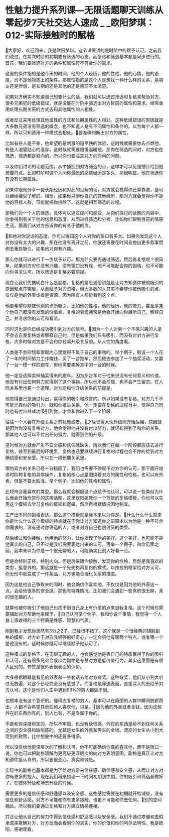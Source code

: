 # 性魅力提升系列课—无限话题聊天训练从零起步7天社交达人速成 _ _欧阳梦琪：012-实际接触时的赋格

🎼大家好，欢迎回来，我是欧阳梦琪。这节课要讲的是时阶中的赋予认可。之前我们说过，在每次时阶的初期要有筛选的心态，而复格和筛选基本都是同步进行的。首先，我们要筛选对方的条件和属性符不符合你的需求。

这里的条件指的是他今天的时间，他的个人经历，他的性格，他的心情，他的态度，而不是他物质上的条件。那属性指的是这个人是想找一种什么样的关系，是朋友还是伴侣，是长期的还是其他的还是目前不太清楚。

如果对方确实不知道自己想要什么的话，我们就可以通过筛选和复格来帮助对方，很多兄弟犯的低级错误，就是没能在时阶中筛选出对方目前的属性和需求。经常会用处理长期关系的方式去和其他属性的人相处。

或者反过来用处理其他属性的方式和长期属性的人相处。这种低级错误的原因就是大多数兄弟没有筛选的概念，也不知道人是有不同属性和条件的。以为每个人都一样，所以只知道用一种模式去相处。🎼要准确判断出对方的属性。

比如有些人是干柴，他希望的是刺激的短平快的体验，这时候就需要你去点燃他，有些人渴望贴心的温存，这时候就需要慢慢温暖他。那你在筛选的同时，对方也在筛选，筛选都是双向的。所以你也要注意对方向你问的问题。

以及你们讨论的话题范围，从中捕捉到对方筛选的点，这样才可以见缝插针给到他想要的点。比如时阶时这个人问你最长的感情经历是多久，那很明显，他在筛选你有没有长期属性。

如果你跟他分享一些长期经历和对此的见解的话，对方就会觉得你还算靠谱，是可以继续接受了解的。相反，如果你只聊你自己的其他经历，那对方就会觉得你不是他的目标人群，可能就把你排除了。这就是相互筛选的过程。

那我们对一个人的筛选，具体可以通过提问和感受，从你们探讨的话题的内容中，你会得到有关于他的信息和态度，从而进行筛选和分析。比如你们聊到目前的情感生活。那我们从对方告诉你的有关于他的信。

🎼和他对你说话的态度。你可以得知这个人对你的窗口有多大。如果你发现这个人对你没有太大的兴趣，那在他没有离开之前，你就还需要花时间去抛出更多叙事惯例去重启吸引。如果他对你有兴趣。

那么你就可以进行下一步赋予认可。那为什么要先通过筛选，然后再复格呢？很简单，如果对方对你没有兴趣，没有窗口没有戏，他不可能配合你的副格，也不可能向你寻求认可，所以筛选是复格必要前提。

现在让我们先搞明白什么是副格，复格的意思通俗讲就是让对方知道你被他吸引的原因和点在哪里，从而赋予对方资格，但大多数的人其实不希望你被他吸引的点，仅仅是他的外表或者是资源，因为所有人都能看到这个点。

他更希望你能被他别的点所吸引，比如他的性格，他的经历，他的能力，甚至是某个他自己都没有发现的价值点。复格的表现通常是他会开始向你展示自己，解释自己，并寻求你的认可和看法。

同时这也是你已经成功吸引到对方的信号。🎼因为一个人对另一个不感兴趣的人是不会去自我复格或者解释自己的。但是如果我们只有吸引，而没有对对方进行复格，大多时候对方是不会和你轻易升级关系的。从人性的角度看。

人类是不会珍惜和索取内心里觉得不属于自己的事物的。举个例子，假设一个人花了一年的时间努力工作赚钱，买了一台跑车。然后他去参加了一个抽奖活动，又赢了一台一模一样的跑车，但他需要卖掉其中的一台的时候。

他一定会选择卖掉抽奖得来的跑车。因为那台车对于他来说没有任何意义和价值，他没有付出任何努力就得到了这个事物，所以他不会珍惜，也不会产生留恋。在人际关系里也是一个道理。对方能和你升级关系的前提是。

他觉得自己是通过付出，赢得你的吸引和欣赏的。所以如果没有复格，对方几乎不可能光靠你的吸引力，就和你推进关系。他一定要在复格的过程当中，觉得自己同时也有付出并成功吸引到你，才会和你进入下一个阶段。

往往一个人会在升级关系之前犹豫或者。🎼之后觉得太快升级而开始后悔，原因就是因为你没有复格对方，他会觉得他并没有付出努力，就轻松得到了和你的关系。那其他人也可以不付出任何努力，就得到你的升级。

这时候对方就会产生不安全感和信任感缺失。所以我们在每一个阶段都应该去进行复格，甚至到最后的环境里，复格也还要继续进行复格的过程也会不停的给到对方确信感和安全感。所以在一段长期关系里。

哪怕双方的关系已经十分稳固了，我们也需要不停赋予对方你的认可。那下面开始讲时阶种复格的具体操作，复格的核心点是围绕着对方的属性和性格，也可以有外表，但是不要太肤浅。举个例子，比如他的性格和属性。

比较符合我喜欢的类型。那么我就会根据这个点赋予他认可，可以说一些类似为什么我会开始欣赏你的这类话题。这里欧阳姐教你一个万能的复格模板，你也可以先用这个模板去学习复格的框架和逻辑。然后再根据情况因地制宜。

生产出不同的副格表达。那么这个模板就是我本来以为你是。🎼什么什么什么原来你是什么什么这个模板的特点就在于你让对方知道你之前原本以为他是一种不符合你需求的，没有通过你筛选的人，或者对方自己也很讨厌的类型。

然后经过和你接触，他用他的努力，让你发现了他的美好。这个美好，也可能不是他真实的自己，只不过是我们需要表达出来的认可。再举一个例子，和你见面之前，我本来以为你是一个很无聊的人，可能确实比别人好看一点。

但是会特别正经，特别内向。但是后来跟你接触，发现你的性格，居然是我喜欢的类型，挺意外的。那这就是一个先失格再复格的模式。以推拉的框架给对方认可，你无形中就变成了一件奖品，对方也能合理化关系的推进。

因为这是他自己争取来的同时，他会确信你喜欢他，不仅仅是因为他的外表这一点，会给他很多的安全感。那也有特殊情况。比如我们会遇到一些真的很无聊，真的很无趣的人。

就算他被你吸引了他自己也找不到自己身上有价值的点来自我复格。这个时候你需要辅助对方帮助他来赋予。🎼自己认可举个例子，我和你说个事情，我觉得一个人身上很难得的三个特质是性感、智慧和气质。

刚刚我才发现你居然有3分之2了，已经很不错了。这个就是一个很经典的辅助副格的模板，对方处于对自我极强的好奇心，一定会问他有哪两个特点，或者哪一个是他没有的。这时候你就可以继续赋予他认可了。

这种模式的复格下，在无聊无趣的人，也会感觉他是靠自己的特质赢得了你的吸引和认可，还有很多兄弟会误以为副格是夸赞对方是低价值行为，其实这里面是有很大区别的。夸赞是很外表很表面的评价。

大多根据眼睛能看见的外表和一些套话去给对方夸奖。这种夸奖，他们从小到大听过无数遍，对这个已经完全没有感觉了。而复格是穿透表面，直接深入的去给予对方认可。这个是他们人生中遇到99%的男人都做不到。

也根本没有这个意识的。懂得去复格的男人，基本可以在周围的人群中瞬间脱颖而出，人都不会希望其他任何人喜欢他，只是。🎼因为他的外表或者金钱，因为这些外在的东西你有的，别人也有，不是专属于你的。

不是和你深度绑定的，所以不牢固，也没有缺信感。外在的东西是给不到任何关系之间的安全感和缺陷感的。尤其是女生的外表和男生的金钱。漂亮的女生从小到大受到的称赞，比你想象中的还要多得多。

所以没有给他更深层次的了解和认可。他不可能确信你真的喜欢他，而不是随口一说，你也可以把副格理解为更高级更深层次的向对方表明意图。副格是真正让对方知道你是认真的，所以要很走心、真实和诚恳。

实际中的副格也基本都是为了给对方带来信任感、确信感和安全感，从而让对方对你有更多的投入。现在我们再来梳理一下时间初期到中期，你的吸引和筛选都做好了。在肢体升级和场景升级的时候。

需要更多的是信任感和舒适感以及安全感。这些感觉需要在初期就开始铺垫，没有信任和舒适感。对方不可能和你有更多接触，也更不可能和你去任何。🎼别的空间相处。所以我们要通过复格和对方建立情感连接。

并且让他从自己的努力中得到信任感和舒适感以及安全感。我们不通过欺骗和虚假承诺来欺瞒对方，对方反而会看到你的真实，你的价值和你的阿尔法特性，我是欧阳，感谢观看。

